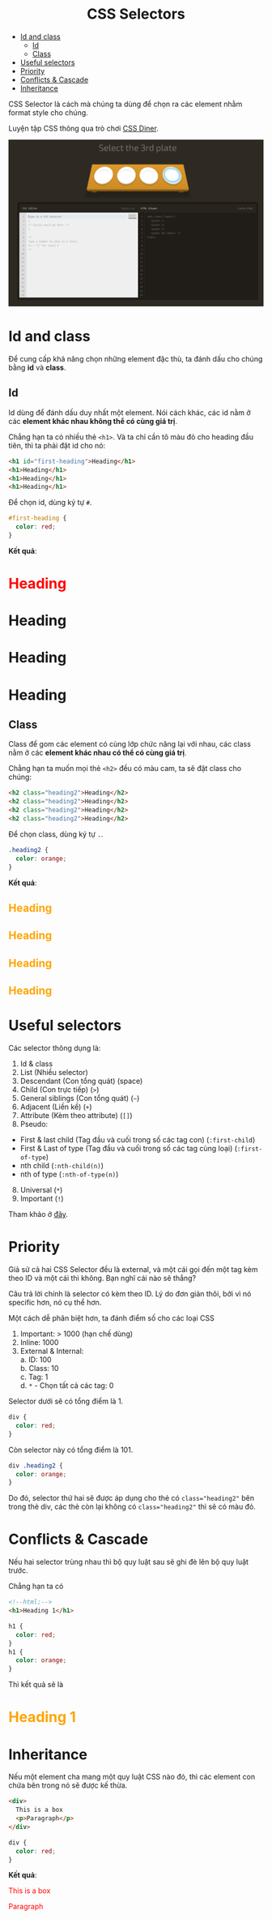 <link rel='stylesheet' href='../../../main.css'>

<div class="title"> 
    <center><h1 class="bigtitle">CSS Selectors</h1></center>
</div>

- [Id and class](#id-and-class)
  - [Id](#id)
  - [Class](#class)
- [Useful selectors](#useful-selectors)
- [Priority](#priority)
- [Conflicts & Cascade](#conflicts--cascade)
- [Inheritance](#inheritance)

CSS Selector là cách mà chúng ta dùng để chọn ra các element nhằm format style cho chúng.

Luyện tập CSS thông qua trò chơi [CSS Diner](https://flukeout.github.io/).

<img src="selector1.png">

# Id and class

Để cung cấp khả năng chọn những element đặc thù, ta đánh dấu cho chúng bằng **id** và **class**.

## Id

Id dùng để đánh dấu duy nhất một element. Nói cách khác, các id nằm ở các **element khác nhau không thể có cùng giá trị**.

Chẳng hạn ta có nhiều thẻ `<h1>`. Và ta chỉ cần tô màu đỏ cho heading đầu tiên, thì ta phải đặt id cho nó:

```html
<h1 id="first-heading">Heading</h1>
<h1>Heading</h1>
<h1>Heading</h1>
<h1>Heading</h1>
```

Để chọn id, dùng ký tự `#`.

```css
#first-heading {
  color: red;
}
```

**Kết quả**:

<h1 id="first-heading" style ="color:red">Heading</h1>
<h1>Heading</h1>
<h1>Heading</h1>
<h1>Heading</h1>

## Class

Class để gom các element có cùng lớp chức năng lại với nhau, các class nằm ở các **element khác nhau có thể có cùng giá trị**.

Chẳng hạn ta muốn mọi thẻ `<h2>` đều có màu cam, ta sẽ đặt class cho chúng:

```html
<h2 class="heading2">Heading</h2>
<h2 class="heading2">Heading</h2>
<h2 class="heading2">Heading</h2>
<h2 class="heading2">Heading</h2>
```

Để chọn class, dùng ký tự `.`.

```css
.heading2 {
  color: orange;
}
```

**Kết quả**:

<h2 class="heading2" style="color:orange">Heading</h2>
<h2 class="heading2" style="color:orange">Heading</h2>
<h2 class="heading2" style="color:orange">Heading</h2>
<h2 class="heading2" style="color:orange">Heading</h2>

# Useful selectors

Các selector thông dụng là:

1. Id & class
2. List (Nhiều selector)
3. Descendant (Con tổng quát) (space)
4. Child (Con trực tiếp) (`>`)
5. General siblings (Con tổng quát) (`~`)
6. Adjacent (Liền kề) (`+`)
7. Attribute (Kèm theo attribute) (`[]`)
8. Pseudo:

- First & last child (Tag đầu và cuối trong số các tag con) (`:first-child`)
- First & Last of type (Tag đầu và cuối trong số các tag cùng loại) (`:first-of-type`)
- nth child (`:nth-child(n)`)
- nth of type (`:nth-of-type(n)`)

8. Universal (`*`)
9. Important (`!`)

Tham khảo ở [đây](https://developer.mozilla.org/en-US/docs/Web/CSS/CSS_Selectors).

# Priority

Giả sử cả hai CSS Selector đều là external, và một cái gọi đến một tag kèm theo ID và một cái thì không. Bạn nghĩ cái nào sẽ thắng?

Câu trả lời chính là selector có kèm theo ID. Lý do đơn giản thôi, bởi vì nó specific hơn, nó cụ thể hơn.

Một cách dễ phân biệt hơn, ta đánh điểm số cho các loại CSS

1. Important: > 1000 (hạn chế dùng)
1. Inline: 1000
1. External & Internal:\
   a. ID: 100\
   b. Class: 10\
   c. Tag: 1\
   d. `*` - Chọn tất cả các tag: 0

Selector dưới sẽ có tổng điểm là 1.

```css
div {
  color: red;
}
```

Còn selector này có tổng điểm là 101.

```css
div .heading2 {
  color: orange;
}
```

Do đó, selector thứ hai sẽ được áp dụng cho thẻ có `class="heading2"` bên trong thẻ div, các thẻ còn lại không có `class="heading2"` thì sẽ có màu đỏ.

# Conflicts & Cascade

Nếu hai selector trùng nhau thì bộ quy luật sau sẽ ghi đè lên bộ quy luật trước.

Chẳng hạn ta có

```html
<!--html;-->
<h1>Heading 1</h1>
```

```css
h1 {
  color: red;
}
h1 {
  color: orange;
}
```

Thì kết quả sẽ là

<h1 style="color:orange" style = "color:red">Heading 1</h1>

# Inheritance

Nếu một element cha mang một quy luật CSS nào đó, thì các element con chứa bên trong nó sẽ được kế thừa.

```html
<div>
  This is a box
  <p>Paragraph</p>
</div>
```

```css
div {
  color: red;
}
```

**Kết quả**:

<div style ="color:red">
    This is a box
    <p>Paragraph</p>
</div>

